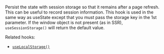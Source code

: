 Persist the state with session storage so that it remains after a page refresh. This can be useful to record session information. This hook is used in the same way as useState except that you must pass the storage key in the 1st parameter. If the window object is not present (as in SSR), `useSessionStorage()` will return the default value.

Related hooks:

- [`useLocalStorage()`](/react-hook/use-local-storage)
